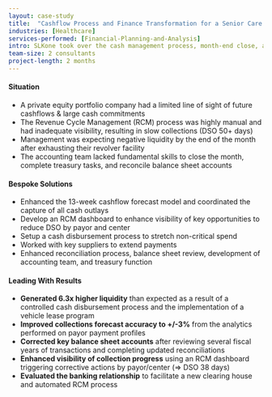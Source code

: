 ```yaml
---
layout: case-study
title:  "Cashflow Process and Finance Transformation for a Senior Care Group"
industries: [Healthcare]
services-performed: [Financial-Planning-and-Analysis]
intro: SLKone took over the cash management process, month-end close, and finance functions at a senior care organization with more than 100 centers, helping the organization to avert a negative total liquidity while gaining visibility of the hurdles ahead 
team-size: 2 consultants
project-length: 2 months
---
```


#### Situation
- A private equity portfolio company had a limited line of sight of future cashflows & large cash commitments
- The Revenue Cycle Management (RCM) process was highly manual and had inadequate visibility, resulting in slow collections (DSO 50+ days)
- Management was expecting negative liquidity by the end of the month after exhausting their revolver facility
- The accounting team lacked fundamental skills to close the month, complete treasury tasks, and reconcile balance sheet accounts

#### Bespoke Solutions
- Enhanced the 13-week cashflow forecast model and coordinated the capture of all cash outlays
- Develop an RCM dashboard to enhance visibility of key opportunities to reduce DSO by payor and center
- Setup a cash disbursement process to stretch non-critical spend
- Worked with key suppliers to extend payments
- Enhanced reconciliation process, balance sheet review, development of accounting team, and treasury function

#### Leading With Results
- **Generated 6.3x higher liquidity** than expected as a result of a controlled cash disbursement process and the implementation of a vehicle lease program
- **Improved collections forecast accuracy to +/-3%** from the analytics performed on payor payment profiles
- **Corrected key balance sheet accounts** after reviewing several fiscal years of transactions and completing updated reconciliations
- **Enhanced visibility of collection progress** using an RCM dashboard triggering corrective actions by payor/center (=> DSO 38 days)
- **Evaluated the banking relationship** to facilitate a new clearing house and automated RCM process
